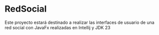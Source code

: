 # RedSocial
Este proyecto estará destinado a realizar las interfaces de usuario de una red social con JavaFx realizadas en Intellij y JDK 23
